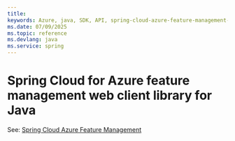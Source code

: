```yaml
---
title: 
keywords: Azure, java, SDK, API, spring-cloud-azure-feature-management-web, spring
ms.date: 07/09/2025
ms.topic: reference
ms.devlang: java
ms.service: spring
---
```

# Spring Cloud for Azure feature management web client library for Java

See: [Spring Cloud Azure Feature Management](https://github.com/Azure/azure-sdk-for-java/tree/main/sdk/spring/spring-cloud-azure-feature-management)


